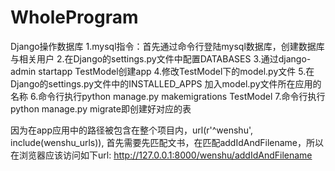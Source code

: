 # WholeProgram
Django操作数据库
1.mysql指令：首先通过命令行登陆mysql数据库，创建数据库与相关用户
2.在Django的settings.py文件中配置DATABASES
3.通过django-admin startapp TestModel创建app
4.修改TestModel下的model.py文件
5.在Django的settings.py文件中的INSTALLED_APPS 加入model.py文件所在应用的名称
6.命令行执行python manage.py makemigrations TestModel
7.命令行执行python manage.py migrate即创建好对应的表

因为在app应用中的路径被包含在整个项目内，url(r'^wenshu', include(wenshu_urls)),
首先需要先匹配文书，在匹配addIdAndFilename，所以在浏览器应该访问如下url:
http://127.0.0.1:8000/wenshu/addIdAndFilename